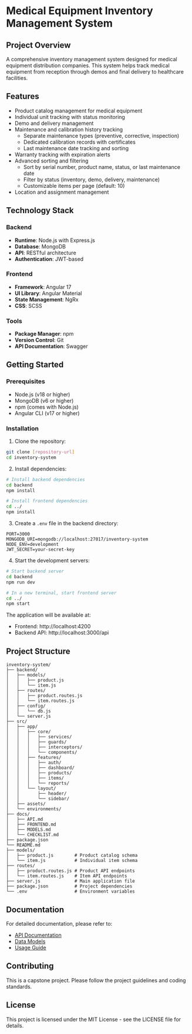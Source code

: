 # Medical Equipment Inventory Management System

## Project Overview
A comprehensive inventory management system designed for medical equipment distribution companies. This system helps track medical equipment from reception through demos and final delivery to healthcare facilities.

## Features
- Product catalog management for medical equipment
- Individual unit tracking with status monitoring
- Demo and delivery management
- Maintenance and calibration history tracking
  - Separate maintenance types (preventive, corrective, inspection)
  - Dedicated calibration records with certificates
  - Last maintenance date tracking and sorting
- Warranty tracking with expiration alerts
- Advanced sorting and filtering
  - Sort by serial number, product name, status, or last maintenance date
  - Filter by status (inventory, demo, delivery, maintenance)
  - Customizable items per page (default: 10)
- Location and assignment management

## Technology Stack
### Backend
- **Runtime**: Node.js with Express.js
- **Database**: MongoDB
- **API**: RESTful architecture
- **Authentication**: JWT-based

### Frontend
- **Framework**: Angular 17
- **UI Library**: Angular Material
- **State Management**: NgRx
- **CSS**: SCSS

### Tools
- **Package Manager**: npm
- **Version Control**: Git
- **API Documentation**: Swagger

## Getting Started

### Prerequisites
- Node.js (v18 or higher)
- MongoDB (v6 or higher)
- npm (comes with Node.js)
- Angular CLI (v17 or higher)

### Installation
1. Clone the repository:
```bash
git clone [repository-url]
cd inventory-system
```

2. Install dependencies:
```bash
# Install backend dependencies
cd backend
npm install

# Install frontend dependencies
cd ../
npm install
```

3. Create a `.env` file in the backend directory:
```env
PORT=3000
MONGODB_URI=mongodb://localhost:27017/inventory-system
NODE_ENV=development
JWT_SECRET=your-secret-key
```

4. Start the development servers:
```bash
# Start backend server
cd backend
npm run dev

# In a new terminal, start frontend server
cd ../
npm start
```

The application will be available at:
- Frontend: http://localhost:4200
- Backend API: http://localhost:3000/api

## Project Structure
```
inventory-system/
├── backend/
│   ├── models/
│   │   ├── product.js
│   │   └── item.js
│   ├── routes/
│   │   ├── product.routes.js
│   │   └── item.routes.js
│   ├── config/
│   │   └── db.js
│   └── server.js
├── src/
│   ├── app/
│   │   ├── core/
│   │   │   ├── services/
│   │   │   ├── guards/
│   │   │   ├── interceptors/
│   │   │   └── components/
│   │   ├── features/
│   │   │   ├── auth/
│   │   │   ├── dashboard/
│   │   │   ├── products/
│   │   │   ├── items/
│   │   │   └── reports/
│   │   └── layout/
│   │       ├── header/
│   │       └── sidebar/
│   ├── assets/
│   └── environments/
├── docs/
│   ├── API.md
│   ├── FRONTEND.md
│   ├── MODELS.md
│   └── CHECKLIST.md
├── package.json
└── README.md
├── models/
│   ├── product.js        # Product catalog schema
│   └── item.js           # Individual item schema
├── routes/
│   ├── product.routes.js # Product API endpoints
│   └── item.routes.js    # Item API endpoints
├── server.js             # Main application file
├── package.json          # Project dependencies
└── .env                  # Environment variables
```

## Documentation
For detailed documentation, please refer to:
- [API Documentation](docs/API.md)
- [Data Models](docs/MODELS.md)
- [Usage Guide](docs/USAGE.md)

## Contributing
This is a capstone project. Please follow the project guidelines and coding standards.

## License
This project is licensed under the MIT License - see the LICENSE file for details.
